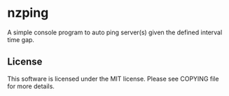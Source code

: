# nzping
A simple console program to auto ping server(s) given the defined
interval time gap.

## License
This software is licensed under the MIT license. Please see 
COPYING file for more details.
